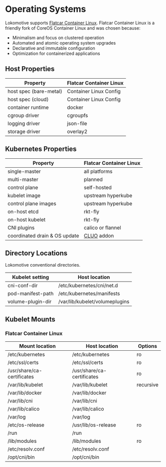 # Operating Systems

Lokomotive supports [Flatcar Container Linux](https://www.flatcar-linux.org/). Flatcar Container Linux is a friendly fork of CoreOS Container Linux and was chosen because:

* Minimalism and focus on clustered operation
* Automated and atomic operating system upgrades
* Declarative and immutable configuration
* Optimization for containerized applications


## Host Properties

| Property          | Flatcar Container Linux |
|-------------------|-----------------|
| host spec (bare-metal) | Container Linux Config |
| host spec (cloud)      | Container Linux Config |
| container runtime | docker    |
| cgroup driver     | cgroupfs  |
| logging driver    | json-file |
| storage driver    | overlay2  |

## Kubernetes Properties

| Property          | Flatcar Container Linux |
|-------------------|-----------------|
| single-master     | all platforms |
| multi-master      | planned |
| control plane     | self-hosted   |
| kubelet image     | upstream hyperkube |
| control plane images | upstream hyperkube |
| on-host etcd      | rkt-fly   |
| on-host kubelet   | rkt-fly   |
| CNI plugins       | calico or flannel |
| coordinated drain & OS update | [CLUO](https://github.com/coreos/container-linux-update-operator) addon |

## Directory Locations

Lokomotive conventional directories.

| Kubelet setting   | Host location                  |
|-------------------|--------------------------------|
| cni-conf-dir      | /etc/kubernetes/cni/net.d      |
| pod-manifest-path | /etc/kubernetes/manifests      |
| volume-plugin-dir | /var/lib/kubelet/volumeplugins |

## Kubelet Mounts

### Flatcar Container Linux

| Mount location    | Host location     | Options |
|-------------------|-------------------|---------|
| /etc/kubernetes   | /etc/kubernetes   | ro |
| /etc/ssl/certs    | /etc/ssl/certs    | ro |
| /usr/share/ca-certificates | /usr/share/ca-certificates | ro |
| /var/lib/kubelet  | /var/lib/kubelet  | recursive |
| /var/lib/docker   | /var/lib/docker   | |
| /var/lib/cni      | /var/lib/cni      | |
| /var/lib/calico   | /var/lib/calico   | |
| /var/log          | /var/log          | |
| /etc/os-release   | /usr/lib/os-release | ro |
| /run              | /run |            |
| /lib/modules      | /lib/modules | ro |
| /etc/resolv.conf  | /etc/resolv.conf  | |
| /opt/cni/bin      | /opt/cni/bin      | |
